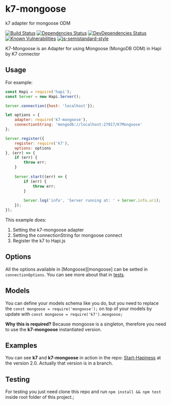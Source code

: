 k7-mongoose
===
k7 adapter for mongoose ODM

[![Build Status](https://travis-ci.org/thebergamo/k7-mongoose.svg)](https://travis-ci.org/thebergamo/k7-mongoose)
[![Dependencies Status](https://david-dm.org/thebergamo/k7-mongoose.svg)](https://david-dm.org/thebergamo/k7-mongoose)
[![DevDependencies Status](https://david-dm.org/thebergamo/k7-mongoose/dev-status.svg)](https://david-dm.org/thebergamo/k7-mongoose#info=devDependencies)
[![Known Vulnerabilities](https://snyk.io/test/npm/k7-mongoose/badge.svg)](https://snyk.io/test/npm/k7-mongoose)
[![js-semistandard-style](https://img.shields.io/badge/code%20style-semistandard-brightgreen.svg?style=flat-square)](https://github.com/Flet/semistandard)

K7-Mongoose is an Adapter for using Mongoose (MongoDB ODM) in Hapi by K7 connector

## Usage

For example: 

```javascript
const Hapi = require('hapi');
const Server = new Hapi.Server();

Server.connection({host: 'localhost'});

let options = {
    adapter: require('k7-mongoose'),
    connectionString: 'mongodb://localhost:27017/K7Mongoose'
};

Server.register({
    register: require('k7'),
    options: options
}, (err) => {
    if (err) {
        throw err;
    }
    
    Server.start((err) => {
        if (err) {
            throw err;
        }
        
        Server.log('info', 'Server running at: ' + Server.info.uri);
    });
});
```

This example does: 
1. Setting the k7-mongoose adapter
2. Setting the connectionString for mongoose connect
3. Register the k7 to Hapi.js

## Options
All the options available in [Mongoose][mongoose] can be setted in `connectionOptions`. You can see more about that in [tests](test/index.js).

## Models
You can define your models schema like you do, but you need to replace the `const mongoose = require('mongoose');` on top of your models by update with `const mongoose = require('k7').mongoose;`

**Why this is required?** Because mongoose is a singleton, therefore you need to use the **k7-mongoose** instantiated version.

## Examples
You can see **k7** and **k7-mongoose** in action in the repo: [Start-Hapiness][start-hapiness] at the version 2.0. Actually that version is in a branch. 

## Testing
For testing you just need clone this repo and run `npm install && npm test` inside root folder of this project.; 

[start-hapiness]: https://github.com/thebergamo/start-hapiness/blob/dev-2.0
